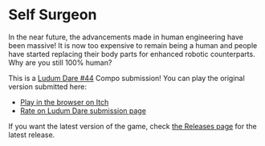 # Self Surgeon

In the near future, the advancements made in human engineering have been massive!
It is now too expensive to remain being a human and people have started replacing their body
parts for enhanced robotic counterparts. Why are you still 100% human?

This is a [Ludum Dare #44](https://ldjam.com/events/ludum-dare/44) Compo submission!
You can play the original version submitted here:

- [Play in the browser on Itch](https://martindzejky.itch.io/self-surgeon)
- [Rate on Ludum Dare submission page](https://ldjam.com/events/ludum-dare/44/self-surgeon/)

If you want the latest version of the game, check [the Releases page](https://github.com/martindzejky/self-surgeon/releases)
for the latest release.
